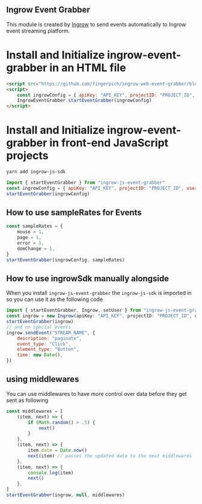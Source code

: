 ## Ingrow Event Grabber
This module is created by [Ingrow](https://ingrow.co) to send events automatically to Ingrow event streaming platform.

# Install and Initialize ingrow-event-grabber in an HTML file
```HTML
<script src="https://github.com/fingerpich/ingrow-web-event-grabber/blob/main/dist/bundle.min.js"></script>
<script>
    const ingrowConfig = { apiKey: "API_KEY", projectID: "PROJECT_ID", userID: "" }
    IngrowEventGrabber.startEventGrabber(ingrowConfig)
</script>
```

# Install and Initialize ingrow-event-grabber in front-end JavaScript projects

```sh
yarn add ingrow-js-sdk
```
```js
import { startEventGrabber } from "ingrow-js-event-grabber"
const ingrowConfig = { apiKey: "API_KEY", projectID: "PROJECT_ID", userID: "" }
startEventGrabber(ingrowConfig)
```

## How to use sampleRates for Events
```js
const sampleRates = {
    mouse = 1, 
    page = 1,
    error = 1,
    domChange = 1,
}
startEventGrabber(ingrowConfig, sampleRates)
```

## How to use ingrowSdk manually alongside
When you install `ingrow-js-event-grabber` the `ingrow-js-sdk` is imported in so you can use it as the following code

```js
import { startEventGrabber, Ingrow, setUser } from "ingrow-js-event-grabber"
const ingrow = new Ingrow(apiKey: "API_KEY", projectID: "PROJECT_ID", user: "" )
startEventGrabber(ingrow)
// and on special events
ingrow.sendEvent("STREAM_NAME", {
    description: "paginate",
    event_type: "Click",
    element_type: "Button",
    time: new Date(),
})
```

## using middlewares
You can use middlewares to have more control over data before they get sent as following
```js
const middlewares = [
    (item, next) => {
        if (Math.random() > .5) {
            next()
        }
    },
    (item, next) => {
        item.date = Date.now()
        next(item) // passes the updated data to the next middlewares
    },
    (item, next) => {
        console.log(item)
        next() 
    },
]
startEventGrabber(ingrow, null, middlewares)
```
